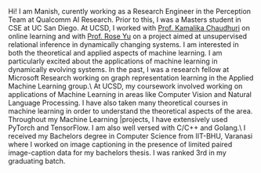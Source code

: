 Hi! I am Manish, curently working as a Research Engineer in the Perception Team at Qualcomm AI Research. Prior to this, I was a Masters student in CSE at UC San Diego. At UCSD, I worked with [Prof. Kamalika Chaudhuri](http://cseweb.ucsd.edu/~kamalika/) on online learning and with [Prof. Rose Yu](http://roseyu.com/) on a project aimed at unsupervised relational inference in dynamically changing systems. I am interested in both the theoretical and applied aspects of machine learning. I am particularly excited about the applications of machine learning in dynamically evolving systems. In the past, I was a research fellow at Microsoft Research working on graph representation learning in the Applied Machine Learning group.\\
At UCSD, my coursework involved working on applications of Machine Learning in areas like Computer Vision and Natural Language Processing. I have also taken many theoretical courses in machine learning in order to understand the theoretical aspects of the area. Throughout my Machine Learning  |projects, I have extensively used PyTorch and TensorFlow. I am also well versed with C/C++ and Golang.\\
I received my Bachelors degree in Computer Science from IIT-BHU, Varanasi where I worked on image captioning in the presence of limited paired image-caption data for my bachelors thesis. I was ranked 3rd in my graduating batch.
